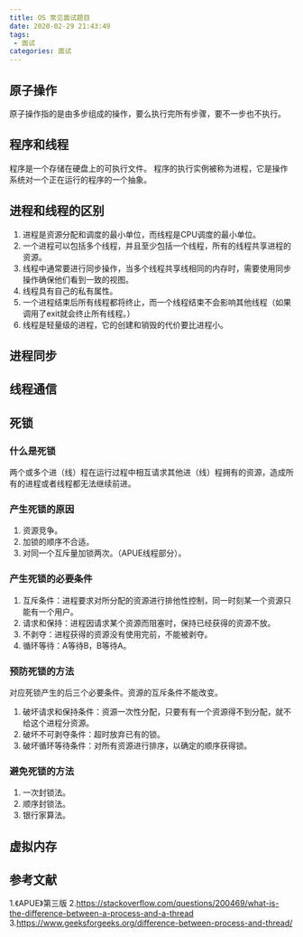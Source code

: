 ```yaml
---
title: OS 常见面试题目
date: 2020-02-29 21:43:49
tags:
 - 面试
categories: 面试
---
```



## 原子操作
原子操作指的是由多步组成的操作，要么执行完所有步骤，要不一步也不执行。

## 程序和线程
程序是一个存储在硬盘上的可执行文件。
程序的执行实例被称为进程，它是操作系统对一个正在运行的程序的一个抽象。

## 进程和线程的区别
1. 进程是资源分配和调度的最小单位，而线程是CPU调度的最小单位。
2. 一个进程可以包括多个线程，并且至少包括一个线程，所有的线程共享进程的资源。
3. 线程中通常要进行同步操作，当多个线程共享线相同的内存时，需要使用同步操作确保他们看到一致的视图。
4. 线程具有自己的私有属性。
5. 一个进程结束后所有线程都将终止，而一个线程结束不会影响其他线程（如果调用了exit就会终止所有线程。）
6. 线程是轻量级的进程，它的创建和销毁的代价要比进程小。

## 进程同步

## 线程通信

## 死锁
### 什么是死锁
两个或多个进（线）程在运行过程中相互请求其他进（线）程拥有的资源，造成所有的进程或者线程都无法继续前进。

### 产生死锁的原因
1. 资源竞争。
2. 加锁的顺序不合适。
3. 对同一个互斥量加锁两次。（APUE线程部分）。

### 产生死锁的必要条件
1. 互斥条件：进程要求对所分配的资源进行排他性控制，同一时刻某一个资源只能有一个用户。
2. 请求和保持：进程因请求某个资源而阻塞时，保持已经获得的资源不放。
3. 不剥夺：进程获得的资源没有使用完前，不能被剥夺。
4. 循环等待：A等待B，B等待A。

### 预防死锁的方法
对应死锁产生的后三个必要条件。资源的互斥条件不能改变。
1. 破坏请求和保持条件：资源一次性分配，只要有有一个资源得不到分配，就不给这个进程分资源。
2. 破坏不可剥夺条件：超时放弃已有的锁。
3. 破坏循环等待条件：对所有资源进行排序，以确定的顺序获得锁。

### 避免死锁的方法
1. 一次封锁法。
2. 顺序封锁法。
3. 银行家算法。

## 虚拟内存

## 参考文献
1.《APUE》第三版
2.https://stackoverflow.com/questions/200469/what-is-the-difference-between-a-process-and-a-thread
3.https://www.geeksforgeeks.org/difference-between-process-and-thread/
